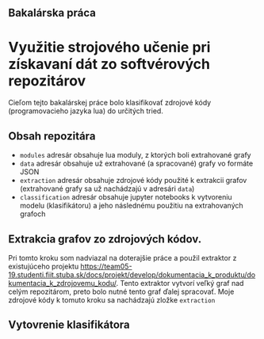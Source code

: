 ## Bakalárska práca
# Využitie strojového učenie pri získavaní dát zo softvérových repozitárov

Cieľom tejto bakalárskej práce bolo klasifikovať zdrojové kódy (programovacieho jazyka lua) do určitých tried.

## Obsah repozitára
- `modules` adresár obsahuje lua moduly, z ktorých boli extrahované grafy
- `data` adresár obsahuje už extrahované (a spracované) grafy vo formáte JSON
- `extraction` adresár obsahuje zdrojové kódy použité k extrakcii grafov (extrahované grafy sa už nachádzajú v adresári `data`)
- `classification` adresár obsahuje jupyter notebooks k vytvoreniu modelu (klasifikátoru) a jeho následnému použitiu na extrahovaných grafoch


## Extrakcia grafov zo zdrojových kódov.
Pri tomto kroku som nadviazal na doterajšie práce a použil extraktor z existujúceho projektu https://team05-19.studenti.fiit.stuba.sk/docs/projekt/develop/dokumentacia_k_produktu/dokumentacia_k_zdrojovemu_kodu/.
Tento extraktor vytvorí veľký graf nad celým repozitárom, preto bolo nutné tento graf ďalej spracovať. Moje zdrojové kódy k tomuto kroku sa nachádzajú zložke `extraction`

## Vytovrenie klasifikátora
